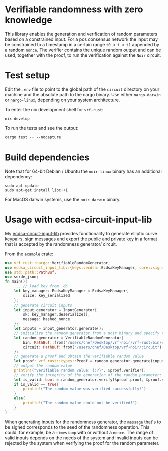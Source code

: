 # Verifiable randomness with zero knowledge

This library enables the generation and verification of random parameters based on a constrained input.
For a pos consensus network the input may be constrained to a timestamp in a certain range `t0 < t < t1` appended by a random `nonce`.
The verifier contains the unique random output and can be used, together with the proof, to run the verification against the `Noir` circuit.

# Test setup
Edit the `.env` file to point to the global path of the `circuit` directory on your machine and the absolute path to the nargo binary. Use either `nargo-darwin` or `nargo-linux`, depending on your system architecture.

To enter the nix development shell for `vrf-rust`:
```
nix develop
```

To run the tests and see the output:
```
cargo test -- --nocapture

```

# Build dependencies
Note that for 64-bit Debian / Ubuntu the `noir-linux` binary has an additional dependency:
```
sudo apt update
sudo apt-get install libc++1
```

For MacOS darwin systems, use the `noir-darwin` binary.

# Usage with ecdsa-circuit-input-lib

My [ecdsa-circuit-input-lib](https://github.com/jonas089/ecdsa-circuit-input-lib) provides functionality to generate elliptic curve keypairs, sign messages and export the public and private key in a format that is accepted by the randomness generator/ circuit.

From the `example` crate:

```rust
use vrf_rust::nargo::VerifiableRandomGenerator;
use ecdsa_circuit_input_lib::{keys::ecdsa::EcdsaKeyManager, core::signatures::{InputGenerator, Inputs}, db::StoreManager};
use std::path::PathBuf;
use serde_json;
fn main(){
    ... // load key from .db
    let key_manager: EcdsaKeyManager = EcdsaKeyManager{
        slice: key_serialized
    };
    // generate circuit inputs
    let input_generator = InputGenerator{
        sk: key_manager.deserialize(),
        message: hashed_nonce
    };
    let inputs = input_generator.generate();
    // initialize the random generator from a noir binary and specify the circuit location
    let random_generator = VerifiableRandomGenerator{
        bin: PathBuf::from("/users/chef/Desktop/vrf-noir/vrf-rust/bin/nargo-darwin"),
        circuit: PathBuf::from("/users/chef/Desktop/vrf-noir/circuit")
    };
    // generate a proof and obtain the verifiable random value
    let proof: vrf_rust::types::Proof = random_generator.generate(inputs.message, inputs.x, inputs.y, inputs.signature);
    // output the random value
    println!("Verifiable random value: {:?}", &proof.verifier);
    // verify the integrity of the generation of the random parameter:
    let is_valid: bool = random_generator.verify(&proof.proof, &proof.verifier);
    if is_valid == true{
        println!("The random value was verified successfully!")
    }
    else{
        println!("The random value could not be verified!")
    }
}
```

When generating inputs for the randomness generator, the `message` that's to be signed corresponds to the seed of the randomness operation. This could, for example, be a `timestamp` with or without a `nonce`. The range of valid inputs depends on the needs of the system and invalid inputs can be rejected by the system when verifying the proof for the random parameter.


